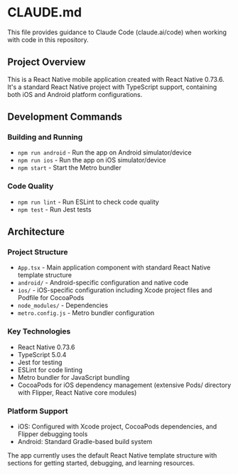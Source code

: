 # CLAUDE.md

This file provides guidance to Claude Code (claude.ai/code) when working with code in this repository.

## Project Overview

This is a React Native mobile application created with React Native 0.73.6. It's a standard React Native project with TypeScript support, containing both iOS and Android platform configurations.

## Development Commands

### Building and Running
- `npm run android` - Run the app on Android simulator/device
- `npm run ios` - Run the app on iOS simulator/device
- `npm start` - Start the Metro bundler

### Code Quality
- `npm run lint` - Run ESLint to check code quality
- `npm test` - Run Jest tests

## Architecture

### Project Structure
- `App.tsx` - Main application component with standard React Native template structure
- `android/` - Android-specific configuration and native code
- `ios/` - iOS-specific configuration including Xcode project files and Podfile for CocoaPods
- `node_modules/` - Dependencies
- `metro.config.js` - Metro bundler configuration

### Key Technologies
- React Native 0.73.6
- TypeScript 5.0.4
- Jest for testing
- ESLint for code linting
- Metro bundler for JavaScript bundling
- CocoaPods for iOS dependency management (extensive Pods/ directory with Flipper, React Native core modules)

### Platform Support
- iOS: Configured with Xcode project, CocoaPods dependencies, and Flipper debugging tools
- Android: Standard Gradle-based build system

The app currently uses the default React Native template structure with sections for getting started, debugging, and learning resources.